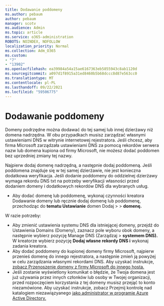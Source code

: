```yaml
---
title: Dodawanie poddomeny
ms.author: pebaum
author: pebaum
manager: scotv
ms.audience: Admin
ms.topic: article
ms.service: o365-administration
ROBOTS: NOINDEX, NOFOLLOW
localization_priority: Normal
ms.collection: Adm_O365
ms.custom:
- "7"
- "13902"
ms.openlocfilehash: ea39984a54a15ae6167363eb5855943c8ab1120d
ms.sourcegitcommit: a097d1f8915a31ed8460b5b68dccc8d87e563cc0
ms.translationtype: MT
ms.contentlocale: pl-PL
ms.lasthandoff: 09/22/2021
ms.locfileid: "59506775"
---
```

# <a name="adding-a-sub-domain"></a>Dodawanie poddomeny

Domeny podrzędne można dodawać do tej samej lub innej dzierżawy niż domena nadrzędna. W obu przypadkach musisz zarządzać własnymi ustawieniami DNS w witrynie internetowej rejestratora. Jeśli chcesz, aby firma Microsoft zarządzała ustawieniami DNS za pomocą rekordów serwera nazw lub domena kupiona od firmy Microsoft, nie możesz dodać poddomen bez uprzedniej zmiany tej nazwy.

Najpierw dodaj domenę nadrzędną, a następnie dodaj poddomeną. Jeśli poddomena znajduje się w tej samej dzierżawie, nie jest konieczna dodatkowa weryfikacja. Jeśli dodanie poddomeny do oddzielnej dzierżawy wymaga rekordu DNS txt na potrzeby weryfikacji własności przed dodaniem domeny i dodatkowych rekordów DNS dla wybranych usług.

- Aby dodać domenę lub poddomenę, wykonaj czynności kreatora Dodawanie domeny lub ręcznie dodaj domenę lub poddomenę, przechodząc do **tematu Ustawianie** domen Dodaj [](https://admin.microsoft.com/Adminportal#/Domains/Wizard)  >    >  **domenę.**

W razie potrzeby:

- Aby zmienić ustawienia systemu DNS dla istniejącej domeny, przejdź do Ustawienia Domains (Domeny), zaznacz pole wyboru obok domeny, a następnie wybierz pozycję Manage DNS (Zarządzaj  >  [](https://admin.microsoft.com/Adminportal/Home#/Domains) **systemem DNS).** W kreatorze wybierz pozycję **Dodaj własne rekordy DNS i** wykonaj zadania kreatora.
- Aby dodać poddomeny do kupionej domeny firmy Microsoft, najpierw przenieś domenę do innego rejestratora, a następnie zmień ją powyżej w celu zarządzania własnymi rekordami DNS. Aby uzyskać instrukcje, [zobacz Przenoszenie domeny z firmy Microsoft do innego hosta.](https://docs.microsoft.com/microsoft-365/admin/get-help-with-domains/transfer-a-domain-from-microsoft-to-another-host)
- Jeśli zostanie wyświetlony komunikat o błędzie, że Twoja domena jest już używania przez innych członków lub osoby w Twojej organizacji, przed rozpoczęciem korzystania z tej domeny musisz przejąć to konto niezamówione. Aby uzyskać instrukcje, zobacz Przejmij kontrolę nad katalogiem niezawiązyanego [jako administrator w programie Azure Active Directory.](https://docs.microsoft.com/azure/active-directory/enterprise-users/domains-admin-takeover)
